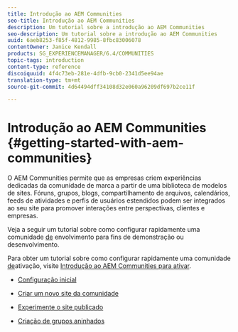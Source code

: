 ```yaml
---
title: Introdução ao AEM Communities
seo-title: Introdução ao AEM Communities
description: Um tutorial sobre a introdução ao AEM Communities
seo-description: Um tutorial sobre a introdução ao AEM Communities
uuid: 6aeb8253-f85f-4812-9985-8fbc83006078
contentOwner: Janice Kendall
products: SG_EXPERIENCEMANAGER/6.4/COMMUNITIES
topic-tags: introduction
content-type: reference
discoiquuid: 4f4c73eb-281e-4dfb-9cb0-2341d5ee94ae
translation-type: tm+mt
source-git-commit: 4d64494dff34108d32e060a96209df697b2ce11f

---
```



# Introdução ao AEM Communities {#getting-started-with-aem-communities}

O AEM Communities permite que as empresas criem experiências dedicadas da comunidade de marca a partir de uma biblioteca de modelos de sites. Fóruns, grupos, blogs, compartilhamento de arquivos, calendários, feeds de atividades e perfis de usuários estendidos podem ser integrados ao seu site para promover interações entre perspectivas, clientes e empresas.

Veja a seguir um tutorial sobre como configurar rapidamente uma comunidade [de](overview.md#engagement-community) envolvimento para fins de demonstração ou desenvolvimento.

Para obter um tutorial sobre como configurar rapidamente uma comunidade [de](overview.md#enablement-community)ativação, visite [Introdução ao AEM Communities para ativar](getting-started-enablement.md).

* [Configuração inicial](setup.md)

* [Criar um novo site da comunidade](create-site.md)

* [Experimente o site publicado](published-site.md)

* [Criação de grupos aninhados](nested-groups.md)

